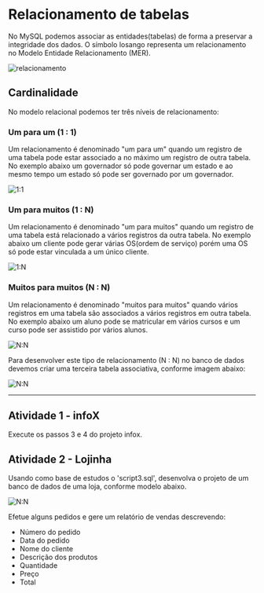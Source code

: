 # Relacionamento de tabelas
No MySQL podemos associar as entidades(tabelas) de forma a preservar a integridade dos dados. O símbolo losango representa um relacionamento no Modelo Entidade Relacionamento (MER).

![relacionamento](https://raw.githubusercontent.com/professorjosedeassis/mysql/master/imagens/losango.png)
## Cardinalidade
No modelo relacional podemos ter três níveis de relacionamento:
### Um para um (1 : 1)
Um relacionamento é denominado "um para um" quando um registro de uma tabela pode estar associado a no máximo um registro de outra tabela. No exemplo abaixo um governador só pode governar um estado e ao mesmo tempo um estado só pode ser governado por um governador.

![1:1](https://github.com/professorjosedeassis/mysql/blob/master/imagens/um%20para%20um%20v2.png)

### Um para muitos (1 : N)
Um relacionamento é denominado "um para muitos" quando um registro de uma tabela está relacionado a vários registros da outra tabela. No exemplo abaixo um cliente pode gerar várias OS(ordem de serviço) porém uma OS só pode estar vinculada a um único cliente. 

![1:N](https://github.com/professorjosedeassis/mysql/blob/master/imagens/um%20para%20muitos.png)

### Muitos para muitos (N : N)
Um relacionamento é denominado "muitos para muitos" quando vários registros em uma tabela são associados a vários registros em outra tabela.
No exemplo abaixo um aluno pode se matricular em vários cursos e um curso pode ser assistido por vários alunos.

![N:N](https://github.com/professorjosedeassis/mysql/blob/master/imagens/muitos%20para%20muitos%20v2.png)

Para desenvolver este tipo de relacionamento (N : N) no banco de dados devemos criar uma terceira tabela associativa, conforme imagem abaixo:

![N:N](https://github.com/professorjosedeassis/mysql/blob/master/imagens/muitos%20para%20muitos%20associado%20v2.png)

___
## Atividade 1 - infoX
Execute os passos 3 e 4 do projeto infox.
## Atividade 2 - Lojinha
Usando como base de estudos o 'script3.sql', desenvolva o projeto de um banco de dados de uma loja, conforme modelo abaixo.

![N:N](https://github.com/professorjosedeassis/mysql/blob/master/imagens/muitos%20para%20muitos%20loja.png)

Efetue alguns pedidos e gere um relatório de vendas descrevendo:
* Número do pedido
* Data do pedido
* Nome do cliente
* Descrição dos produtos
* Quantidade
* Preço
* Total

